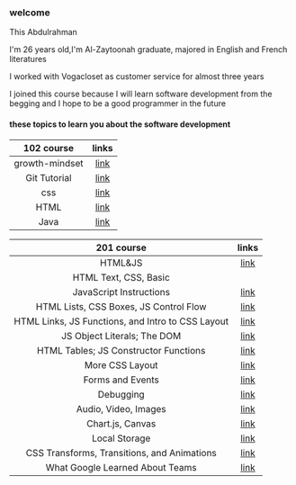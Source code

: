 ### welcome

This Abdulrahman 

I'm 26 years old,I'm Al-Zaytoonah graduate, majored in English and French literatures


I worked with Vogacloset as customer service for almost three years


I joined this course because I will learn software development  from the begging and I hope to be a good programmer in the future 



#### these topics to learn you about the software development


|**102 course** | links |                                                      
|:---:  |:--: |
| growth-mindset | [link](https://abdvool.github.io/reading-notes/Code%20102%20Reading%20Notes/growth-mindset) | 
|Git Tutorial | [link](https://abdvool.github.io/reading-notes/Code%20102%20Reading%20Notes/Git%20Tutorial) |
|css | [link](https://abdvool.github.io/reading-notes/Code%20102%20Reading%20Notes/Css) |
|HTML | [link](https://abdvool.github.io/reading-notes/Code%20102%20Reading%20Notes/Htmllab03) |
|Java | [link](https://abdvool.github.io/reading-notes/Code%20102%20Reading%20Notes/Java) |






|**201 course** | links |                                                      
|:---:  |:--: |
|  HTML&JS | [link](https://abdvool.github.io/reading-notes/Code%20201%20Reading%20Notes/HTML%26JS) | 
|HTML Text, CSS, Basic
 JavaScript Instructions  | [link](https://abdvool.github.io/reading-notes/Code%20201%20Reading%20Notes/HTML%20Text%2C%20CSS%20Introduction%2C%20and%20Basic%20JavaScript%20Instructions) |
|HTML Lists, CSS Boxes, JS Control Flow | [link](https://abdvool.github.io/reading-notes/Code%20201%20Reading%20Notes/HTML%20Lists%2C%20CSS%20Boxes%2C%20JS%20Control%20Flow) |
|HTML Links, JS Functions, and Intro to CSS Layout | [link](https://abdvool.github.io/reading-notes/Code%20201%20Reading%20Notes/HTML%20Links%2C%20JS%20Functions%2C%20and%20Intro%20to%20CSS%20Layout) |
|  JS Object Literals; The DOM | [link]( https://abdvool.github.io/reading-notes/Code%20201%20Reading%20Notes/JS%20Object%20Literals%3B%20The%20DOM) | 
|  HTML Tables; JS Constructor Functions | [link](https://abdvool.github.io/reading-notes/Code%20201%20Reading%20Notes/Object-Oriented%20Programming%2C%20HTML%20Tables) | 
|  More CSS Layout | [link](https://abdvool.github.io/reading-notes/Code%20201%20Reading%20Notes/CSS%20Layout) | 
|  Forms and Events | [link](https://abdvool.github.io/reading-notes/Code%20201%20Reading%20Notes/Forms%20and%20JS%20Events) | 
|  Debugging | [link](hthttps://abdvool.github.io/reading-notes/Code%20201%20Reading%20Notes/Debugging) | 
|  Audio, Video, Images | [link](https://abdvool.github.io/reading-notes/Code%20201%20Reading%20Notes/Audio%2C%20Video%2C%20Images) | 
|  Chart.js, Canvas | [link](https://abdvool.github.io/reading-notes//Code%20201%20Reading%20Notes/Chart.js%2C%20Canvas) | 
|  Local Storage | [link](https://abdvool.github.io/reading-notes//Code%20201%20Reading%20Notes/Local%20Storage) | 
| CSS Transforms, Transitions, and Animations| [link](https://abdvool.github.io/reading-notes/CSS%20Transforms%2C%20Transitions%2C%20and%20Animations) | 
|  What Google Learned About Teams| [link](https://abdvool.github.io/reading-notes/What%20Google%20Learned%20About%20Teams) | 




















